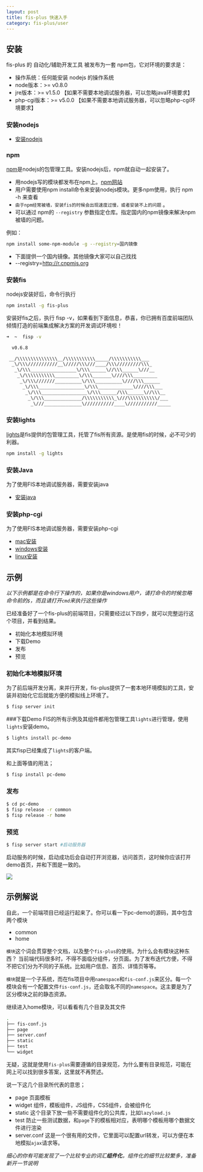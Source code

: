 ```yaml
---
layout: post
title: fis-plus 快速入手
category: fis-plus/user
---
```


## 安装

fis-plus 的 自动化/辅助开发工具 被发布为一套 npm包，它对环境的要求是：

* 操作系统：任何能安装 nodejs 的操作系统
* node版本：>= v0.8.0
* jre版本：>= v1.5.0 【如果不需要本地调试服务器，可以忽略java环境要求】
* php-cgi版本：>= v5.0.0 【如果不需要本地调试服务器，可以忽略php-cgi环境要求】

### 安装nodejs

* [安装nodejs](http://nodejs.org/)

### npm

[npm](https://www.npmjs.org/)是nodejs的包管理工具。安装nodejs后，npm就自动一起安装了。

* 用nodejs写的模块都发布在npm上。[npm网站](https://www.npmjs.org/)
* 用户需要使用npm install命令来安装nodejs模块。更多npm使用，执行 npm -h 来查看
* ``由于npm经常被墙，安装fis的时候会出现速度过慢，或者安装不上的问题`` 。
* 可以通过 npm的 ``--registry`` 参数指定仓库。指定国内的npm镜像来解决npm被墙的问题。

例如： 

```bash
npm install some-npm-module -g --registry=国内镜像
```
* 下面提供一个国内镜像。其他镜像大家可以自己找找
* --registry=http://r.cnpmjs.org

### 安装fis

nodejs安装好后，命令行执行

```bash
npm install -g fis-plus
```

安装好fis之后，执行 fisp -v，如果看到下面信息，恭喜，你已拥有百度前端团队倾情打造的前端集成解决方案的开发调试环境啦！

```bash
➜  ~  fisp -v

  v0.6.8

 __/\\\\\\\\\\\\\\\__/\\\\\\\\\\\_____/\\\\\\\\\\\___
  _\/\\\///////////__\/////\\\///____/\\\/////////\\\_
   _\/\\\_________________\/\\\______\//\\\______\///__
    _\/\\\\\\\\\\\_________\/\\\_______\////\\\_________
     _\/\\\///////__________\/\\\__________\////\\\______
      _\/\\\_________________\/\\\_____________\////\\\___
       _\/\\\_________________\/\\\______/\\\______\//\\\__
        _\/\\\______________/\\\\\\\\\\\_\///\\\\\\\\\\\/___
         _\///______________\///////////____\///////////_____
```

### 安装lights

[lights](http://lights.baidu.com)是fis提供的包管理工具，托管了fis所有资源。是使用fis的时候，必不可少的利器。

```bash
npm install -g lights
```

### 安装Java

为了使用FIS本地调试服务器，需要安装java

* [安装java](http://java.com/)

### 安装php-cgi

为了使用FIS本地调试服务器，需要安装php-cgi

* [mac安装](https://gist.github.com/xiangshouding/9359739)
* [windows安装](https://gist.github.com/lily-zhangying/9295c5221fa29d429d52)
* [linux安装](https://github.com/fouber/install-php-cgi-1)

## 示例
_以下示例都是在命令行下操作的，如果你是windows用户，请打命令的时候忽略命令前的`$`，而且请打开`cmd`来执行这些操作_

已经准备好了一个fis-plus的前端项目，只需要经过以下四步，就可以完整运行这个项目，并看到结果。

- 初始化本地模拟环境
- 下载Demo
- 发布
- 预览

### 初始化本地模拟环境
为了前后端开发分离，来并行开发，fis-plus提供了一套本地环境模拟的工具，安装并初始化它后就能方便的模拟线上环境了。

```bash
$ fisp server init
```

###下载Demo
FIS的所有示例及其组件都用包管理工具`lights`进行管理，使用`lights`安装demo。

```bash
$ lights install pc-demo
```
其实fisp已经集成了`lights`的客户端。

和上面等值的用法；

```bash
$ fisp install pc-demo
```

### 发布

```bash
$ cd pc-demo
$ fisp release -r common
$ fisp release -r home
```

### 预览

```bash
$ fisp server start #启动服务器
```
启动服务的时候，启动成功后会自动打开浏览器，访问首页，这时候你应该打开demo首页，并和下图是一致的。

![]({{site.img}}/fis-plus/demo-index.png)


## 示例解说

自此，一个前端项目已经运行起来了。你可以看一下pc-demo的源码，其中包含两个模块

- common
- home

`模块`这个词会贯穿整个文档，以及整个`fis-plus`的使用。为什么会有模块这种东西？
当前端代码很多时，不得不面临分组件，分页面。为了发布迭代方便，不得不把它们分为不同的子系统。比如用户信息、首页、详情页等等。

`模块`就是一个子系统，而在fis项目中用`namespace`和`fis-conf.js`来区分。每一个模块会有一个配置文件`fis-conf.js`，还会取名不同的`namespace`。这主要是为了区分模块之前的静态资源。

继续进入home模块，可以看看有几个目录及其文件

```bash
.
├── fis-conf.js
├── page
├── server.conf
├── static
├── test
└── widget
```

无疑，这就是使用`fis-plus`需要遵循的目录规范，为什么要有目录规范，可能在网上可以找到很多答案，这里就不再赘述。

说一下这几个目录所代表的意思；

- page 页面模板
- widget 组件，模板组件，JS组件，CSS组件，会被组件化
- static 这个目录下放一些不需要组件化的公共库，比如`lazyload.js`
- test 防止一些测试数据，和`page`下的模板相对应，表明哪个模板用哪个数据文件进行渲染
- server.conf 这是一个很有用的文件，它里面可以配置url转发，可以方便在本地模拟`ajax`请求等。

_细心的你有可能发现了一个比较专业的词汇**组件化**，组件化的细节比较繁多，准备新开一节说明_

